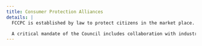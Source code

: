 ```yaml
---
title: Consumer Protection Alliances
details: |
  FCCPC is established by law to protect citizens in the market place. Essentially, our role is to prevent abuse, exploitation and any form of mistreatment or disregard with respect to consumers. Where something has gone wrong and the consumer(s) is/are aggrieved, we exercise the tools provided by laws and regulations to ensure remedies for consumers.

  A critical mandate of the Council includes collaboration with industry, trade and professional associations and other relevant stakeholders, particularly civil society. The reason and purpose for this collaboration is that; in addition to being an effective mechanism for educating consumers about their rights, it also provides vital channels for disseminating periodic and relevant information about emerging consumer related issues. As such, and in furtherance of this partnership, the Council maintains a register of non-profit Consumer Protection Associations (CPAs) that are recognized for their consumer protection work.
---
```


